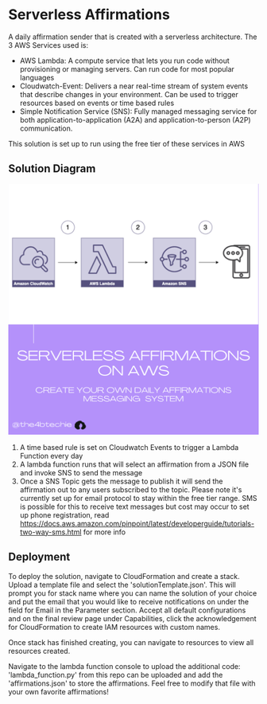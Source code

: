 # Serverless Affirmations
A daily affirmation sender that is created with a serverless architecture. The 3 AWS Services used is:
- AWS Lambda: A compute service that lets you run code without provisioning or managing servers. Can run code for most popular languages
- Cloudwatch-Event: Delivers a near real-time stream of system events that describe changes in your environment. Can be used to trigger  resources based on events or time based rules
- Simple Notification Service (SNS): Fully managed messaging service for both application-to-application (A2A) and application-to-person (A2P) communication.

This solution is set up to run using the free tier of these services in AWS

## Solution Diagram

![alt text](./architecture.png)
1. A time based rule is set on Cloudwatch Events to trigger a Lambda Function every day
2. A lambda function runs that will select an affirmation from a JSON file and invoke SNS to send the message
3. Once a SNS Topic gets the message to publish it will send the affirmation out to any users subscribed to the topic. Please note it's currently set up for email protocol to stay within the free tier range. SMS is possible for this to receive text messages but cost may occur to set up phone registration, read https://docs.aws.amazon.com/pinpoint/latest/developerguide/tutorials-two-way-sms.html for more info

## Deployment
To deploy the solution, navigate to  CloudFormation and create a stack. Upload a template file and select the 'solutionTemplate.json'. This will prompt you for stack name where you can name the solution of your choice and put the email that you would like to receive notifications on under the field for Email in the Parameter section. Accept all default configurations and on the final review page under Capabilities, click the acknowledgement for CloudFormation to create IAM resources with custom names.

Once stack has finished creating, you can navigate to resources to view all resources created.

Navigate to the lambda function console to upload the additional code: 'lambda_function.py' from this repo can be uploaded and add the 'affirmations.json' to store the affirmations. Feel free to modify that file with your own favorite affirmations!
